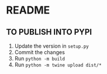 # README #

## TO PUBLISH INTO PYPI ##

1. Update the version in `setup.py`
2. Commit the changes
3. Run `python -m build`
4. Run `python -m twine upload dist/*`
